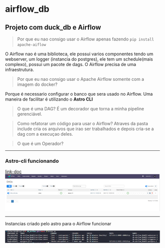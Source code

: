 # airflow_db

## Projeto com duck_db e Airflow

> Por que eu nao consigo usar o Airflow apenas fazendo `pip install apache-aiflow`

O Airflow nao é uma biblioteca, ele possui varios componentes
tendo um webserver, um logger (instancia do postgres), ele tem um schedule(mais complexo),
possui um pacote de dags.
O Airflow precisa de uma infraestrutura.

> Por que eu nao consigo usar o Apache Airflow somente com a imagem do docker?

Porque é necessario configurar o banco que sera usado no Airflow.
Uma maneira de facilitar é utilizando o **Astro CLI**

> O que é uma DAG?
É um decorador que torna a minha pipeline gerenciável.

> Como refatorar um código para usar o Airflow?
Atraves da pasta include cria os arquivos que irao ser trabalhados e depois cria-se a dag com a execuçao deles.

> O que é um Operador?

------------------

### Astro-cli funcionando
[link-doc](https://github.com/astronomer/astro-cli)
![Astro_flow](/pictures/astro_flow.png)

-------------------------- 
Instancias criado pelo astro para o Airflow funcionar

![Astro_docker](/pictures/astro_docker.png)